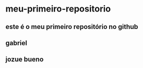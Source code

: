 # meu-primeiro-repositorio

## este é o meu primeiro repositório no github

## gabriel 
## jozue bueno
